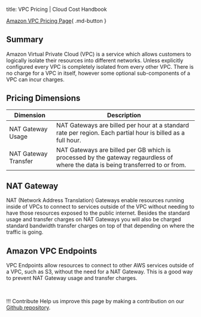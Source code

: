 title: VPC Pricing | Cloud Cost Handbook

[Amazon VPC Pricing Page](https://aws.amazon.com/vpc/pricing/){ .md-button }

## Summary

Amazon Virtual Private Cloud (VPC) is a service which allows customers to logically isolate their resources into different networks. Unless explicitly configured every VPC is completely isolated from every other VPC. There is no charge for a VPC in itself, however some optional sub-components of a VPC can incur charges.

## Pricing Dimensions

|Dimension|Description|
|----|----|
|NAT Gateway Usage|NAT Gateways are billed per hour at a standard rate per region. Each partial hour is billed as a full hour.|
|NAT Gateway Transfer|NAT Gateways are billed per GB which is processed by the gateway regaurdless of where the data is being transferred to or from.|

## NAT Gateway
NAT (Network Address Translation) Gateways enable resources running inside of VPCs to connect to services outside of the VPC without needing to have those resources exposed to the public internet. Besides the standard usage and transfer charges on NAT Gateways you will also be charged standard bandwidth transfer charges on top of that depending on where the traffic is going.

## Amazon VPC Endpoints
VPC Endpoints allow resources to connect to other AWS services outside of a VPC, such as S3, without the need for a NAT Gateway. This is a good way to prevent NAT Gateway usage and transfer charges.

<br/>

!!! Contribute
	Help us improve this page by making a contribution on our [Github repository](https://github.com/vantage-sh/handbook).